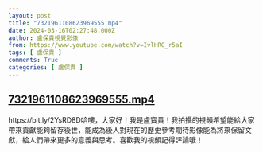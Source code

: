 ```yaml
---
layout: post
title: "7321961108623969555.mp4"
date: 2024-03-16T02:27:48.000Z
author: 盧保貴視覺影像
from: https://www.youtube.com/watch?v=IvlHRG_r5aI
tags: [ 盧保貴 ]
comments: True
categories: [ 盧保貴 ]
---
```

<!--1710556068000-->
[7321961108623969555.mp4](https://www.youtube.com/watch?v=IvlHRG_r5aI)
------

<div>
https://bit.ly/2YsRD8D哈嘍，大家好！我是盧寶貴！我拍攝的視頻希望能給大家帶來貢獻能夠留存後世，能成為後人對現在的歷史參考期待影像能為將來保留文獻，給人們帶來更多的意義與思考。喜歡我的視頻記得評論哦！
</div>
